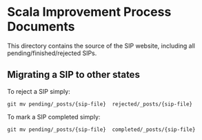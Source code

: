 # Scala Improvement Process Documents

This directory contains the source of the SIP website, including all pending/finished/rejected SIPs.


## Migrating a SIP to other states

To reject a SIP simply:

    git mv pending/_posts/{sip-file}  rejected/_posts/{sip-file}

To mark a SIP completed simply:

    git mv pending/_posts/{sip-file}  completed/_posts/{sip-file}


